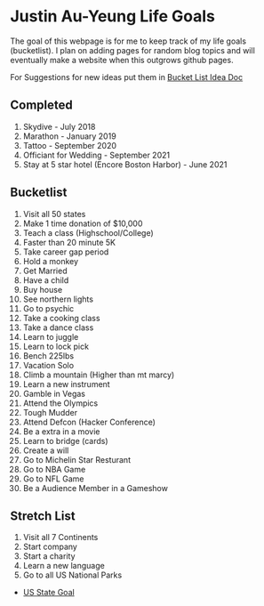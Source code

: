 # Justin Au-Yeung Life Goals 
The goal of this webpage is for me to keep track of my life goals (bucketlist). I plan on adding pages for random blog topics and will eventually make a website when this outgrows github pages. 

For Suggestions for new ideas put them in [Bucket List Idea Doc](https://docs.google.com/document/d/1mr2loKbFlh8Y5DQQ4mg4Q0CP9Uzng-uLfvdrehrqDG4/edit?usp=sharing) 

## Completed 
1. Skydive - July 2018
2. Marathon - January 2019
3. Tattoo - September 2020
4. Officiant for Wedding - September 2021
5. Stay at 5 star hotel (Encore Boston Harbor) - June 2021

## Bucketlist 
1. Visit all 50 states
2. Make 1 time donation of $10,000
3. Teach a class (Highschool/College)
4. Faster than 20 minute 5K
5. Take career gap period
6. Hold a monkey
7. Get Married
8. Have a child
9. Buy house
10. See northern lights
11. Go to psychic
12. Take a cooking class
13. Take a dance class
14. Learn to juggle
15. Learn to lock pick
16. Bench 225lbs
17. Vacation Solo
18. Climb a mountain (Higher than mt marcy)
19. Learn a new instrument
20. Gamble in Vegas
21. Attend the Olympics
22. Tough Mudder
23. Attend Defcon (Hacker Conference)
24. Be a extra in a movie
25. Learn to bridge (cards)
26. Create a will
27. Go to Michelin Star Resturant
28. Go to NBA Game
29. Go to NFL Game
30. Be a Audience Member in a Gameshow

## Stretch List
1. Visit all 7 Continents
2. Start company 
3. Start a charity
4. Learn a new language
5. Go to all US National Parks

- [US State Goal](pages/us_state_goal.html)
